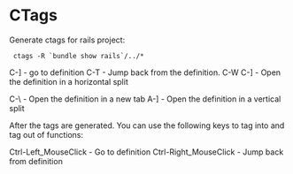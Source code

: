 
# CTags

Generate ctags for rails project:

     ctags -R `bundle show rails`/../*

C-] - go to definition
C-T - Jump back from the definition.
C-W C-] - Open the definition in a horizontal split

C-\ - Open the definition in a new tab
A-] - Open the definition in a vertical split

After the tags are generated. You can use the following keys to tag into and tag out of functions:

Ctrl-Left_MouseClick - Go to definition
Ctrl-Right_MouseClick - Jump back from definition
